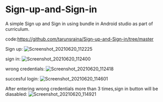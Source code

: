 # Sign-up-and-Sign-in
A simple Sign up and Sign in using bundle in Android studio as part of curriculum.

code:https://github.com/tarunsraina/Sign-up-and-Sign-in/tree/master

Sign up:
![Screenshot_20210620_112225](https://user-images.githubusercontent.com/63731049/122664070-b07d7180-d1bc-11eb-8d9e-708462368154.png)

sign in:
![Screenshot_20210620_112400](https://user-images.githubusercontent.com/63731049/122664074-b96e4300-d1bc-11eb-9f4b-75b0d790fd83.png)

wrong credentials:
![Screenshot_20210620_112418](https://user-images.githubusercontent.com/63731049/122664079-c12de780-d1bc-11eb-9936-01aa91f4d95e.png)

succesful login:
![Screenshot_20210620_114601](https://user-images.githubusercontent.com/63731049/122664146-2a155f80-d1bd-11eb-9e12-5df3980d7224.png)

After entering wrong credentials more than 3 times,sign in button will be diasabled:
![Screenshot_20210620_114921](https://user-images.githubusercontent.com/63731049/122664226-be7fc200-d1bd-11eb-964a-41db1b141245.png)


